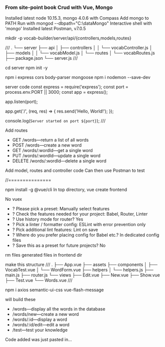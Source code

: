 ### From site-point book Crud with Vue, Mongo

Installed latest node 10.15.3, mongo 4.0.6 with Compass
Add mongo to PATH
Run with mongod --dbpath="C:\dataMongo\"
Interactive shell with 'mongo'
Installed latest Postman, v7.0.5

mkdir -p vocab-builder/server/api/{controllers,models,routes}

///
.
└── server
    ├── api
    │   ├── controllers
    │   │   └── vocabController.js
    │   ├── models
    │   │   └── vocabModel.js
    │   └── routes
    │       └── vocabRoutes.js
    ├── package.json
    └── server.js
///

cd server
    npm init -y

npm i express cors body-parser mongoose
npm i nodemon --save-dev

server code
const express = require('express');
const port = process.env.PORT || 3000;
const app = express();

app.listen(port);

app.get('/', (req, res) => {
  res.send('Hello, World!');
});

console.log(`Server started on port ${port}`);
///

Add routes
- GET /words—return a list of all words
- POST /words—create a new word
- GET /words/:wordId—get a single word
- PUT /words/:wordId—update a single word
- DELETE /words/:wordId—delete a single word

Add model, routes and controller code
Can then use Postman to test

//===============

npm install -g @vue/cli
In top directory, vue create frontend

No vuex
- ? Please pick a preset: Manually select features
- ? Check the features needed for your project: Babel, Router, Linter
- ? Use history mode for router? Yes
- ? Pick a linter / formatter config: ESLint with error prevention only
- ? Pick additional lint features: Lint on save
- ? Where do you prefer placing config for Babel etc.? In dedicated config files
- ? Save this as a preset for future projects? No

rm files generated files in frontend dir

make this structure
///
.
├── App.vue
├── assets
├── components
│   ├── VocabTest.vue
│   └── WordForm.vue
├── helpers
│   └── helpers.js
├── main.js
├── router.js
└── views
    ├── Edit.vue
    ├── New.vue
    ├── Show.vue
    ├── Test.vue
    └── Words.vue
///

npm i axios semantic-ui-css vue-flash-message

will build these
- /words—display all the words in the database
- /words/new—create a new word
- /words/:id—display a word
- /words/:id/edit—edit a word
- /test—test your knowledge

Code added was just pasted in...

